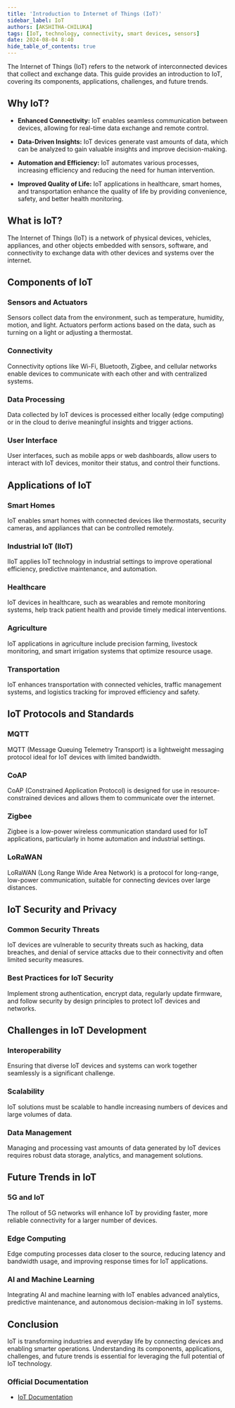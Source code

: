 ```yaml
---
title: 'Introduction to Internet of Things (IoT)'
sidebar_label: IoT
authors: [AKSHITHA-CHILUKA]
tags: [IoT, technology, connectivity, smart devices, sensors]
date: 2024-08-04 8:40
hide_table_of_contents: true
---
```


The Internet of Things (IoT) refers to the network of interconnected devices that collect and exchange data. This guide provides an introduction to IoT, covering its components, applications, challenges, and future trends.

## Why IoT?
- **Enhanced Connectivity:** IoT enables seamless communication between devices, allowing for real-time data exchange and remote control.

- **Data-Driven Insights:** IoT devices generate vast amounts of data, which can be analyzed to gain valuable insights and improve decision-making.

- **Automation and Efficiency:** IoT automates various processes, increasing efficiency and reducing the need for human intervention.

- **Improved Quality of Life:** IoT applications in healthcare, smart homes, and transportation enhance the quality of life by providing convenience, safety, and better health monitoring.

## What is IoT?
The Internet of Things (IoT) is a network of physical devices, vehicles, appliances, and other objects embedded with sensors, software, and connectivity to exchange data with other devices and systems over the internet.

## Components of IoT

### Sensors and Actuators
Sensors collect data from the environment, such as temperature, humidity, motion, and light. Actuators perform actions based on the data, such as turning on a light or adjusting a thermostat.

### Connectivity
Connectivity options like Wi-Fi, Bluetooth, Zigbee, and cellular networks enable devices to communicate with each other and with centralized systems.

### Data Processing
Data collected by IoT devices is processed either locally (edge computing) or in the cloud to derive meaningful insights and trigger actions.

### User Interface
User interfaces, such as mobile apps or web dashboards, allow users to interact with IoT devices, monitor their status, and control their functions.

## Applications of IoT

### Smart Homes
IoT enables smart homes with connected devices like thermostats, security cameras, and appliances that can be controlled remotely.

### Industrial IoT (IIoT)
IIoT applies IoT technology in industrial settings to improve operational efficiency, predictive maintenance, and automation.

### Healthcare
IoT devices in healthcare, such as wearables and remote monitoring systems, help track patient health and provide timely medical interventions.

### Agriculture
IoT applications in agriculture include precision farming, livestock monitoring, and smart irrigation systems that optimize resource usage.

### Transportation
IoT enhances transportation with connected vehicles, traffic management systems, and logistics tracking for improved efficiency and safety.

## IoT Protocols and Standards

### MQTT
MQTT (Message Queuing Telemetry Transport) is a lightweight messaging protocol ideal for IoT devices with limited bandwidth.

### CoAP
CoAP (Constrained Application Protocol) is designed for use in resource-constrained devices and allows them to communicate over the internet.

### Zigbee
Zigbee is a low-power wireless communication standard used for IoT applications, particularly in home automation and industrial settings.

### LoRaWAN
LoRaWAN (Long Range Wide Area Network) is a protocol for long-range, low-power communication, suitable for connecting devices over large distances.

## IoT Security and Privacy

### Common Security Threats
IoT devices are vulnerable to security threats such as hacking, data breaches, and denial of service attacks due to their connectivity and often limited security measures.

### Best Practices for IoT Security
Implement strong authentication, encrypt data, regularly update firmware, and follow security by design principles to protect IoT devices and networks.

## Challenges in IoT Development

### Interoperability
Ensuring that diverse IoT devices and systems can work together seamlessly is a significant challenge.

### Scalability
IoT solutions must be scalable to handle increasing numbers of devices and large volumes of data.

### Data Management
Managing and processing vast amounts of data generated by IoT devices requires robust data storage, analytics, and management solutions.

## Future Trends in IoT

### 5G and IoT
The rollout of 5G networks will enhance IoT by providing faster, more reliable connectivity for a larger number of devices.

### Edge Computing
Edge computing processes data closer to the source, reducing latency and bandwidth usage, and improving response times for IoT applications.

### AI and Machine Learning
Integrating AI and machine learning with IoT enables advanced analytics, predictive maintenance, and autonomous decision-making in IoT systems.

## Conclusion
IoT is transforming industries and everyday life by connecting devices and enabling smarter operations. Understanding its components, applications, challenges, and future trends is essential for leveraging the full potential of IoT technology.


### Official Documentation
- [IoT Documentation](https://docs.aws.amazon.com/iot/latest/developerguide/what-is-aws-iot.html)
